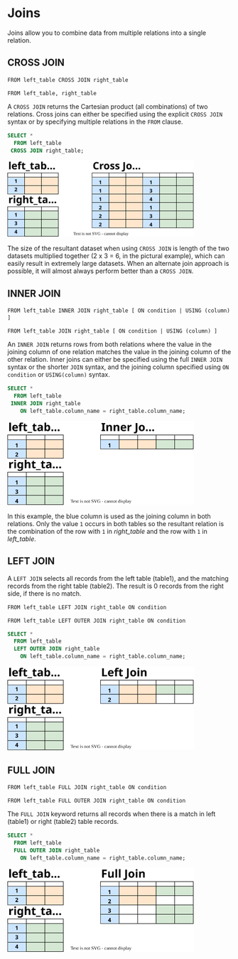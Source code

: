 # Joins

Joins allow you to combine data from multiple relations into a single relation.

## CROSS JOIN

~~~
FROM left_table CROSS JOIN right_table
~~~
~~~
FROM left_table, right_table
~~~

A `CROSS JOIN` returns the Cartesian product (all combinations) of two relations. Cross joins can either be specified using the explicit `CROSS JOIN` syntax or by specifying multiple relations in the `FROM` clause.

~~~sql
SELECT *
  FROM left_table
 CROSS JOIN right_table;
~~~

<img src="../diagrams/cross-join.svg" width="420px">

The size of the resultant dataset when using `CROSS JOIN` is length of the two datasets multiplied together (2 x 3 = 6, in the pictural example), which can easily result in extremely large datasets. When an alternate join approach is possible, it will almost always perform better than a `CROSS JOIN`.

## INNER JOIN

~~~
FROM left_table INNER JOIN right_table [ ON condition | USING (column) ]
~~~
~~~
FROM left_table JOIN right_table [ ON condition | USING (column) ]
~~~

An `INNER JOIN` returns rows from both relations where the value in the joining column of one relation matches the value in the joining column of the other relation. Inner joins can either be specified using the full `INNER JOIN` syntax or the shorter `JOIN` syntax, and the joining column specified using `ON condition` or `USING(column)` syntax.

~~~sql
SELECT *
  FROM left_table
 INNER JOIN right_table
    ON left_table.column_name = right_table.column_name;
~~~

<img src="../diagrams/inner-join.svg" width="420px">

In this example, the blue column is used as the joining column in both relations. Only the value `1` occurs in both tables so the resultant relation is the combination of the row with `1` in _right_table_ and the row with `1` in _left_table_.

## LEFT JOIN

A `LEFT JOIN` selects all records from the left table (table1), and the matching records from the right table (table2). The result is 0 records from the right side, if there is no match.

~~~
FROM left_table LEFT JOIN right_table ON condition
~~~
~~~
FROM left_table LEFT OUTER JOIN right_table ON condition
~~~

~~~sql
SELECT *
  FROM left_table
  LEFT OUTER JOIN right_table
    ON left_table.column_name = right_table.column_name;
~~~

<img src="../diagrams/left-join.svg" width="420px">

## FULL JOIN

~~~
FROM left_table FULL JOIN right_table ON condition
~~~
~~~
FROM left_table FULL OUTER JOIN right_table ON condition
~~~

The `FULL JOIN` keyword returns all records when there is a match in left (table1) or right (table2) table records.

~~~sql
SELECT *
  FROM left_table
  FULL OUTER JOIN right_table
    ON left_table.column_name = right_table.column_name;
~~~

<img src="../diagrams/full-join.svg" width="420px">
